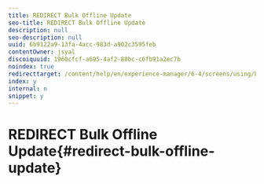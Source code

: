 ```yaml
---
title: REDIRECT Bulk Offline Update
seo-title: REDIRECT Bulk Offline Update
description: null
seo-description: null
uuid: 6b9122a9-13fa-4acc-983d-a902c3595feb
contentOwner: jsyal
discoiquuid: 1960cfcf-a695-4af2-88bc-c6fb91a2ec7b
noindex: true
redirecttarget: /content/help/en/experience-manager/6-4/screens/using/bulk-offline-update
index: y
internal: n
snippet: y
---
```


# REDIRECT Bulk Offline Update{#redirect-bulk-offline-update}

